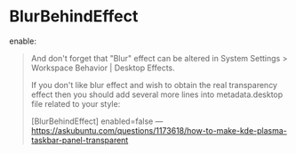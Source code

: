 # BlurBehindEffect
enable:
>And don't forget that "Blur" effect can be altered in System Settings > Workspace Behavior | Desktop Effects.
>
>If you don't like blur effect and wish to obtain the real transparency effect then you should add several more lines into metadata.desktop file related to your style:
>
>[BlurBehindEffect]
>enabled=false
—https://askubuntu.com/questions/1173618/how-to-make-kde-plasma-taskbar-panel-transparent
